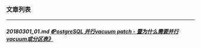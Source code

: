 ### 文章列表  
----  
##### 20180301_01.md   [《PostgreSQL 并行vacuum patch - 暨为什么需要并行vacuum或分区表》](20180301_01.md)  
